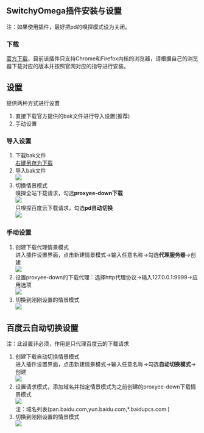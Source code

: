 ## SwitchyOmega插件安装与设置
  注：如果使用插件，最好把pd的嗅探模式设为关闭。
### 下载
[官方下载](https://www.switchyomega.com/download.html)，目前该插件只支持Chrome和Firefox内核的浏览器，请根据自己的浏览器下载对应的版本并按照官网对应的指导进行安装。
## 设置
提供两种方式进行设置  
1. 直接下载官方提供的bak文件进行导入设置(推荐)
2. 手动设置
### 导入设置
1. 下载bak文件  
[右键另存为下载](https://github.com/monkeyWie/proxyee-down/raw/master/.guide/common/switchy/proxyee-down-switchy.bak)  
2. 导入bak文件  
![](https://github.com/monkeyWie/proxyee-down/raw/master/.guide/common/switchy/imgs/2-1-2.png)  
3. 切换情景模式  
嗅探全站下载请求，勾选**proxyee-down下载**  
![](https://github.com/monkeyWie/proxyee-down/raw/master/.guide/common/switchy/imgs/2-2-3.png)   
只嗅探百度云下载请求，勾选**pd自动切换**  
![](https://github.com/monkeyWie/proxyee-down/raw/master/.guide/common/switchy/imgs/3-3.png) 
### 手动设置
1. 创建下载代理情景模式  
进入插件设置界面，点击新建情景模式->输入任意名称->勾选**代理服务器**->创建  
![](https://github.com/monkeyWie/proxyee-down/raw/master/.guide/common/switchy/imgs/2-2-1.png)  
2. 设置proxyee-down的下载代理：选择http代理协议->输入127.0.0.1:9999->应用选项  
![](https://github.com/monkeyWie/proxyee-down/raw/master/.guide/common/switchy/imgs/2-2-2.png)  
3. 切换到刚刚设置的情景模式  
![](https://github.com/monkeyWie/proxyee-down/raw/master/.guide/common/switchy/imgs/2-2-3.png)  

## 百度云自动切换设置
  注：此设置非必须，作用是只代理百度云的下载请求  
1. 创建下载自动切换情景模式  
进入插件设置界面，点击新建情景模式->输入任意名称->勾选**自动切换模式**->创建  
![](https://github.com/monkeyWie/proxyee-down/raw/master/.guide/common/switchy/imgs/3-1.png)  
2. 设置请求模式，添加域名并指定情景模式为之前创建的proxyee-down下载情景模式  
![](https://github.com/monkeyWie/proxyee-down/raw/master/.guide/common/switchy/imgs/3-2.png)  
  注：域名列表(pan.baidu.com,yun.baidu.com,*.baidupcs.com  )
3. 切换到刚刚设置的情景模式  
![](https://github.com/monkeyWie/proxyee-down/raw/master/.guide/common/switchy/imgs/3-3.png)  
